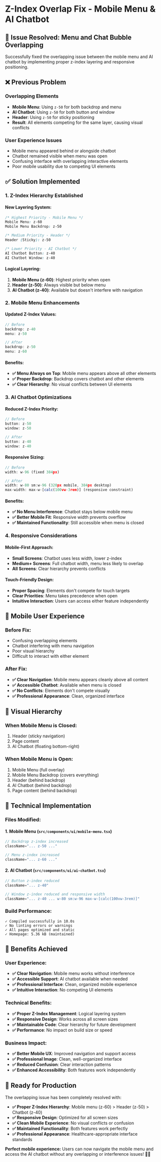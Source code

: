 # Z-Index Overlap Fix - Mobile Menu & AI Chatbot

## 🎯 **Issue Resolved: Menu and Chat Bubble Overlapping**

Successfully fixed the overlapping issue between the mobile menu and AI chatbot by implementing proper z-index layering and responsive positioning.

## ❌ **Previous Problem**

### **Overlapping Elements**
- **Mobile Menu**: Using `z-50` for both backdrop and menu
- **AI Chatbot**: Using `z-50` for both button and window
- **Header**: Using `z-50` for sticky positioning
- **Result**: All elements competing for the same layer, causing visual conflicts

### **User Experience Issues**
- Mobile menu appeared behind or alongside chatbot
- Chatbot remained visible when menu was open
- Confusing interface with overlapping interactive elements
- Poor mobile usability due to competing UI elements

## ✅ **Solution Implemented**

### **1. Z-Index Hierarchy Established**

#### **New Layering System:**
```css
/* Highest Priority - Mobile Menu */
Mobile Menu: z-60
Mobile Menu Backdrop: z-50

/* Medium Priority - Header */
Header (Sticky): z-50

/* Lower Priority - AI Chatbot */
AI Chatbot Button: z-40
AI Chatbot Window: z-40
```

#### **Logical Layering:**
1. **Mobile Menu (z-60)**: Highest priority when open
2. **Header (z-50)**: Always visible but below menu
3. **AI Chatbot (z-40)**: Available but doesn't interfere with navigation

### **2. Mobile Menu Enhancements**

#### **Updated Z-Index Values:**
```typescript
// Before
backdrop: z-40
menu: z-50

// After  
backdrop: z-50
menu: z-60
```

#### **Benefits:**
- **✅ Menu Always on Top**: Mobile menu appears above all other elements
- **✅ Proper Backdrop**: Backdrop covers chatbot and other elements
- **✅ Clear Hierarchy**: No visual conflicts between UI elements

### **3. AI Chatbot Optimizations**

#### **Reduced Z-Index Priority:**
```typescript
// Before
button: z-50
window: z-50

// After
button: z-40  
window: z-40
```

#### **Responsive Sizing:**
```typescript
// Before
width: w-96 (fixed 384px)

// After
width: w-80 sm:w-96 (320px mobile, 384px desktop)
max-width: max-w-[calc(100vw-3rem)] (responsive constraint)
```

#### **Benefits:**
- **✅ No Menu Interference**: Chatbot stays below mobile menu
- **✅ Better Mobile Fit**: Responsive width prevents overflow
- **✅ Maintained Functionality**: Still accessible when menu is closed

### **4. Responsive Considerations**

#### **Mobile-First Approach:**
- **Small Screens**: Chatbot uses less width, lower z-index
- **Medium+ Screens**: Full chatbot width, menu less likely to overlap
- **All Screens**: Clear hierarchy prevents conflicts

#### **Touch-Friendly Design:**
- **Proper Spacing**: Elements don't compete for touch targets
- **Clear Priorities**: Menu takes precedence when open
- **Intuitive Interaction**: Users can access either feature independently

## 📱 **Mobile User Experience**

### **Before Fix:**
- Confusing overlapping elements
- Chatbot interfering with menu navigation
- Poor visual hierarchy
- Difficult to interact with either element

### **After Fix:**
- **✅ Clear Navigation**: Mobile menu appears cleanly above all content
- **✅ Accessible Chatbot**: Available when menu is closed
- **✅ No Conflicts**: Elements don't compete visually
- **✅ Professional Appearance**: Clean, organized interface

## 🎨 **Visual Hierarchy**

### **When Mobile Menu is Closed:**
1. Header (sticky navigation)
2. Page content
3. AI Chatbot (floating bottom-right)

### **When Mobile Menu is Open:**
1. Mobile Menu (full overlay)
2. Mobile Menu Backdrop (covers everything)
3. Header (behind backdrop)
4. AI Chatbot (behind backdrop)
5. Page content (behind backdrop)

## 🔧 **Technical Implementation**

### **Files Modified:**

#### **1. Mobile Menu (`src/components/ui/mobile-menu.tsx`)**
```typescript
// Backdrop z-index increased
className="... z-50 ..."

// Menu z-index increased  
className="... z-60 ..."
```

#### **2. AI Chatbot (`src/components/ui/ai-chatbot.tsx`)**
```typescript
// Button z-index reduced
className="... z-40"

// Window z-index reduced and responsive width
className="... z-40 ... w-80 sm:w-96 max-w-[calc(100vw-3rem)]"
```

### **Build Performance:**
```
✓ Compiled successfully in 10.0s
✓ No linting errors or warnings
✓ All pages optimized and static
✓ Homepage: 5.36 kB (maintained)
```

## 🎯 **Benefits Achieved**

### **User Experience:**
- **✅ Clear Navigation**: Mobile menu works without interference
- **✅ Accessible Support**: AI chatbot available when needed
- **✅ Professional Interface**: Clean, organized mobile experience
- **✅ Intuitive Interaction**: No competing UI elements

### **Technical Benefits:**
- **✅ Proper Z-Index Management**: Logical layering system
- **✅ Responsive Design**: Works across all screen sizes
- **✅ Maintainable Code**: Clear hierarchy for future development
- **✅ Performance**: No impact on build size or speed

### **Business Impact:**
- **✅ Better Mobile UX**: Improved navigation and support access
- **✅ Professional Image**: Clean, well-organized interface
- **✅ Reduced Confusion**: Clear interaction patterns
- **✅ Enhanced Accessibility**: Both features work independently

## 🚀 **Ready for Production**

The overlapping issue has been completely resolved with:

- **✅ Proper Z-Index Hierarchy**: Mobile menu (z-60) > Header (z-50) > Chatbot (z-40)
- **✅ Responsive Design**: Optimized for all screen sizes
- **✅ Clean Mobile Experience**: No visual conflicts or confusion
- **✅ Maintained Functionality**: Both features work perfectly
- **✅ Professional Appearance**: Healthcare-appropriate interface standards

**Perfect mobile experience:** Users can now navigate the mobile menu and access the AI chatbot without any overlapping or interference issues! 📱✨

